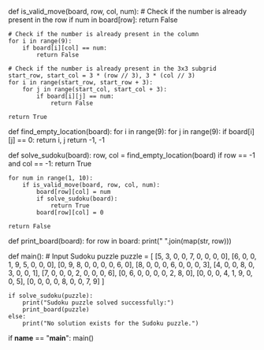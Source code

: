 def is_valid_move(board, row, col, num):
    # Check if the number is already present in the row
    if num in board[row]:
        return False
    
    # Check if the number is already present in the column
    for i in range(9):
        if board[i][col] == num:
            return False
    
    # Check if the number is already present in the 3x3 subgrid
    start_row, start_col = 3 * (row // 3), 3 * (col // 3)
    for i in range(start_row, start_row + 3):
        for j in range(start_col, start_col + 3):
            if board[i][j] == num:
                return False
    
    return True

def find_empty_location(board):
    for i in range(9):
        for j in range(9):
            if board[i][j] == 0:
                return i, j
    return -1, -1

def solve_sudoku(board):
    row, col = find_empty_location(board)
    if row == -1 and col == -1:
        return True
    
    for num in range(1, 10):
        if is_valid_move(board, row, col, num):
            board[row][col] = num
            if solve_sudoku(board):
                return True
            board[row][col] = 0
    
    return False

def print_board(board):
    for row in board:
        print(" ".join(map(str, row)))

def main():
    # Input Sudoku puzzle
    puzzle = [
        [5, 3, 0, 0, 7, 0, 0, 0, 0],
        [6, 0, 0, 1, 9, 5, 0, 0, 0],
        [0, 9, 8, 0, 0, 0, 0, 6, 0],
        [8, 0, 0, 0, 6, 0, 0, 0, 3],
        [4, 0, 0, 8, 0, 3, 0, 0, 1],
        [7, 0, 0, 0, 2, 0, 0, 0, 6],
        [0, 6, 0, 0, 0, 0, 2, 8, 0],
        [0, 0, 0, 4, 1, 9, 0, 0, 5],
        [0, 0, 0, 0, 8, 0, 0, 7, 9]
    ]

    if solve_sudoku(puzzle):
        print("Sudoku puzzle solved successfully:")
        print_board(puzzle)
    else:
        print("No solution exists for the Sudoku puzzle.")

if __name__ == "__main__":
    main()
